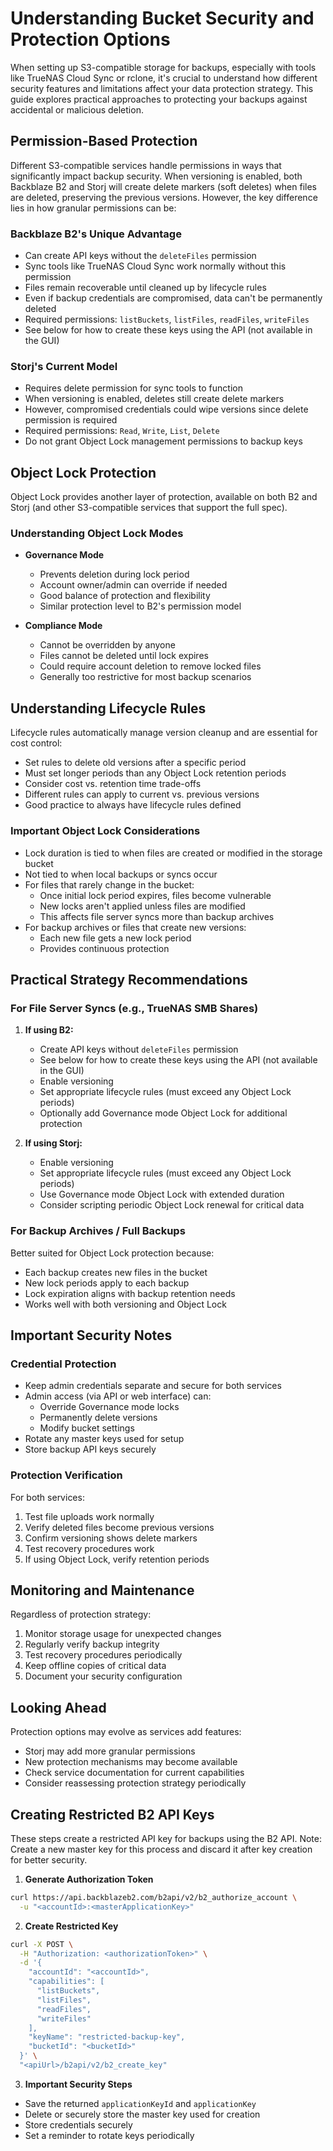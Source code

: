 # Understanding Bucket Security and Protection Options

When setting up S3-compatible storage for backups, especially with tools like TrueNAS Cloud Sync or rclone, it's crucial to understand how different security features and limitations affect your data protection strategy. This guide explores practical approaches to protecting your backups against accidental or malicious deletion.

## Permission-Based Protection

Different S3-compatible services handle permissions in ways that significantly impact backup security. When versioning is enabled, both Backblaze B2 and Storj will create delete markers (soft deletes) when files are deleted, preserving the previous versions. However, the key difference lies in how granular permissions can be:

### Backblaze B2's Unique Advantage
- Can create API keys without the `deleteFiles` permission
- Sync tools like TrueNAS Cloud Sync work normally without this permission
- Files remain recoverable until cleaned up by lifecycle rules
- Even if backup credentials are compromised, data can't be permanently deleted
- Required permissions: `listBuckets`, `listFiles`, `readFiles`, `writeFiles`
- See below for how to create these keys using the API (not available in the GUI)

### Storj's Current Model
- Requires delete permission for sync tools to function
- When versioning is enabled, deletes still create delete markers
- However, compromised credentials could wipe versions since delete permission is required
- Required permissions: `Read`, `Write`, `List`, `Delete`
- Do not grant Object Lock management permissions to backup keys

## Object Lock Protection

Object Lock provides another layer of protection, available on both B2 and Storj (and other S3-compatible services that support the full spec).

### Understanding Object Lock Modes
- **Governance Mode**
  - Prevents deletion during lock period
  - Account owner/admin can override if needed
  - Good balance of protection and flexibility
  - Similar protection level to B2's permission model

- **Compliance Mode**
  - Cannot be overridden by anyone
  - Files cannot be deleted until lock expires
  - Could require account deletion to remove locked files
  - Generally too restrictive for most backup scenarios

## Understanding Lifecycle Rules

Lifecycle rules automatically manage version cleanup and are essential for cost control:
- Set rules to delete old versions after a specific period
- Must set longer periods than any Object Lock retention periods
- Consider cost vs. retention time trade-offs
- Different rules can apply to current vs. previous versions
- Good practice to always have lifecycle rules defined

### Important Object Lock Considerations

- Lock duration is tied to when files are created or modified in the storage bucket
- Not tied to when local backups or syncs occur
- For files that rarely change in the bucket:
  - Once initial lock period expires, files become vulnerable
  - New locks aren't applied unless files are modified
  - This affects file server syncs more than backup archives
- For backup archives or files that create new versions:
  - Each new file gets a new lock period
  - Provides continuous protection

## Practical Strategy Recommendations

### For File Server Syncs (e.g., TrueNAS SMB Shares)
1. **If using B2:**
   - Create API keys without `deleteFiles` permission
   - See below for how to create these keys using the API (not available in the GUI)
   - Enable versioning
   - Set appropriate lifecycle rules (must exceed any Object Lock periods)
   - Optionally add Governance mode Object Lock for additional protection

2. **If using Storj:**
   - Enable versioning
   - Set appropriate lifecycle rules (must exceed any Object Lock periods)
   - Use Governance mode Object Lock with extended duration
   - Consider scripting periodic Object Lock renewal for critical data

### For Backup Archives / Full Backups
Better suited for Object Lock protection because:
- Each backup creates new files in the bucket
- New lock periods apply to each backup
- Lock expiration aligns with backup retention needs
- Works well with both versioning and Object Lock

## Important Security Notes

### Credential Protection
- Keep admin credentials separate and secure for both services
- Admin access (via API or web interface) can:
  - Override Governance mode locks
  - Permanently delete versions
  - Modify bucket settings
- Rotate any master keys used for setup
- Store backup API keys securely

### Protection Verification
For both services:
1. Test file uploads work normally
2. Verify deleted files become previous versions
3. Confirm versioning shows delete markers
4. Test recovery procedures work
5. If using Object Lock, verify retention periods

## Monitoring and Maintenance

Regardless of protection strategy:

1. Monitor storage usage for unexpected changes
2. Regularly verify backup integrity
3. Test recovery procedures periodically
4. Keep offline copies of critical data
5. Document your security configuration

## Looking Ahead

Protection options may evolve as services add features:
- Storj may add more granular permissions
- New protection mechanisms may become available
- Check service documentation for current capabilities
- Consider reassessing protection strategy periodically

## Creating Restricted B2 API Keys

These steps create a restricted API key for backups using the B2 API. Note: Create a new master key for this process and discard it after key creation for better security.

1. **Generate Authorization Token**
```bash
curl https://api.backblazeb2.com/b2api/v2/b2_authorize_account \
  -u "<accountId>:<masterApplicationKey>"
```

2. **Create Restricted Key**
```bash
curl -X POST \
  -H "Authorization: <authorizationToken>" \
  -d '{
    "accountId": "<accountId>",
    "capabilities": [
      "listBuckets",
      "listFiles",
      "readFiles",
      "writeFiles"
    ],
    "keyName": "restricted-backup-key",
    "bucketId": "<bucketId>"
  }' \
  "<apiUrl>/b2api/v2/b2_create_key"
```

3. **Important Security Steps**
- Save the returned `applicationKeyId` and `applicationKey`
- Delete or securely store the master key used for creation
- Store credentials securely
- Set a reminder to rotate keys periodically